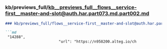 ### kb/previews_full/kb__previews_full__flows__service-first__master-and-slot@auth.har.part073.md.part002.md

```md
### kb/previews_full/flows__service-first__master-and-slot@auth.har.part073.md (part 002)

```md
 "14288",
                        "url": "https://n958200.alteg.io/ch
```

```

```
